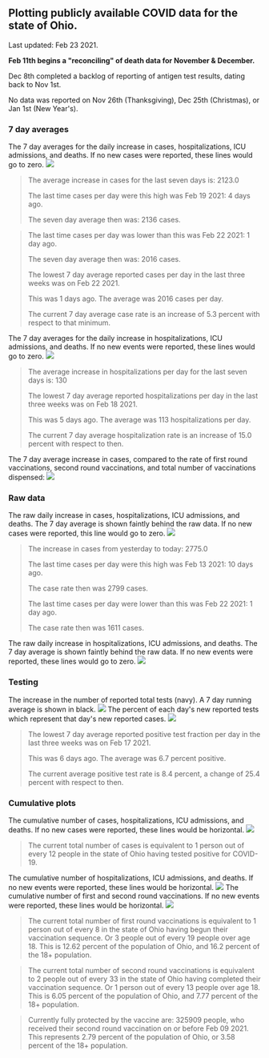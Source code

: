 ## Plotting publicly available COVID data for the state of Ohio. 

Last updated: Feb 23 2021. 

**Feb 11th begins a "reconciling" of death data for November & December.**

Dec 8th completed a backlog of reporting of antigen test results, dating back to Nov 1st.

No data was reported on Nov 26th (Thanksgiving), Dec 25th (Christmas), or Jan 1st (New Year's).
### 7 day averages
The 7 day averages for the daily increase in cases, hospitalizations, ICU admissions, and deaths. If no new cases were reported, these lines would go to zero.
![](7dayaverage_cases.png)

>The average increase in cases for the last seven days is: 2123.0
>
>The last time cases per day were this high was Feb 19 2021: 4 days ago.
>
>The seven day average then was: 2136 cases.

>
>The last time cases per day was lower than this was Feb 22 2021: 1 day ago.
>
>The seven day average then was: 2016 cases.
>
>The lowest 7 day average reported cases per day in the last three weeks was on Feb 22 2021.
>
>This was 1 days ago. The average was 2016 cases per day.
>
>The current 7 day average case rate is an increase of 5.3 percent with respect to that minimum.

The 7 day averages for the daily increase in hospitalizations, ICU admissions, and deaths. If no new events were reported, these lines would go to zero.
![](7dayaverage_hospital.png)

>The average increase in hospitalizations per day for the last seven days is: 130
>
>The lowest 7 day average reported hospitalizations per day in the last three weeks was on Feb 18 2021.
>
>This was 5 days ago. The average was 113 hospitalizations per day.
>
>The current 7 day average hospitalization rate is an increase of 15.0 percent with respect to then.

The 7 day average increase in cases, compared to the rate of first round vaccinations, second round vaccinations, and total number of vaccinations dispensed:
![](DailyVaccinationsCases.png)

### Raw data
The raw daily increase in cases, hospitalizations, ICU admissions, and deaths. The 7 day average is shown faintly behind the raw data. If no new cases were reported, this line would go to zero.
![](DailyCases.png)

>The increase in cases from yesterday to today: 2775.0 
>
>The last time cases per day were this high was Feb 13 2021: 10 days ago. 
>
>The case rate then was 2799 cases.
>
>The last time cases per day were lower than this was Feb 22 2021: 1 day ago. 
>
>The case rate then was 1611 cases.

The raw daily increase in hospitalizations, ICU admissions, and deaths. The 7 day average is shown faintly behind the raw data. If no new events were reported, these lines would go to zero.
![](DailyHospitalizations.png)

### Testing

The increase in the number of reported total tests (navy). A 7 day running average is shown in black.
![](DailyTests.png)
The percent of each day's new reported tests which represent that day's new reported cases.
![](percentpositive_tests.png)

>The lowest 7 day average reported positive test fraction per day in the last three weeks was on Feb 17 2021.
>
>This was 6 days ago. The average was 6.7 percent positive. 
>
>The current average positive test rate is 8.4 percent, a change of 25.4 percent with respect to then. 

### Cumulative plots
The cumulative number of cases, hospitalizations, ICU admissions, and deaths. If no new cases were reported, these lines would be horizontal.
![](Cases.png)

>The current total number of cases is equivalent to 1 person out of every 12 people in the state of Ohio having tested positive for COVID-19.

The cumulative number of hospitalizations, ICU admissions, and deaths. If no new events were reported, these lines would be horizontal.
![](Hospitalizations.png)
The cumulative number of first and second round vaccinations. If no new events were reported, these lines would be horizontal.
![](Vaccinations.png)

>The current total number of first round vaccinations is equivalent to 1 person out of every 8 in the state of Ohio having begun their vaccination sequence.  Or 3 people out of every 19 people over age 18.
 >This is 12.62 percent of the population of Ohio, and 16.2 percent of the 18+ population.

>The current total number of second round vaccinations is equivalent to 2 people out of every 33 in the state of Ohio having completed their vaccination sequence. Or 1 person out of every 13 people over age 18. 
>This is 6.05 percent of the population of Ohio, and 7.77 percent of the 18+ population.

>Currently fully protected by the vaccine are: 325909 people, who received their second round vaccination on or before Feb 09 2021.
>This represents 2.79 percent of the population of Ohio, or 3.58 percent of the 18+ population.


